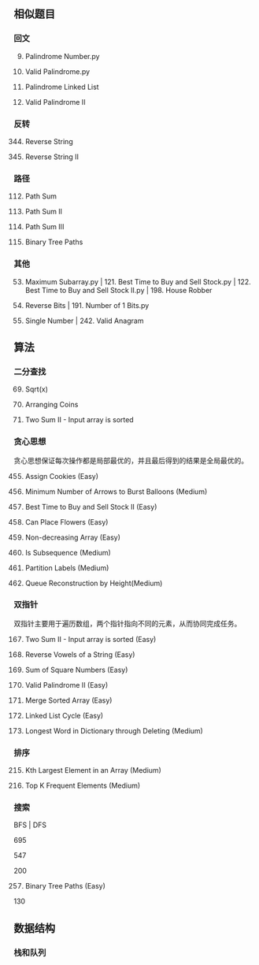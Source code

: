 ## 相似题目


### 回文
9. Palindrome Number.py

125. Valid Palindrome.py

234. Palindrome Linked List

680. Valid Palindrome II


###  反转
344. Reverse String

541. Reverse String II


### 路径
112. Path Sum

113. Path Sum II

437. Path Sum III

257. Binary Tree Paths


### 其他
53. Maximum Subarray.py | 121. Best Time to Buy and Sell Stock.py | 122. Best Time to Buy and Sell Stock II.py | 198. House Robber

190. Reverse Bits | 191. Number of 1 Bits.py

136. Single Number | 242. Valid Anagram



## 算法

### 二分查找

69. Sqrt(x)

441. Arranging Coins

167. Two Sum II - Input array is sorted


### 贪心思想

贪心思想保证每次操作都是局部最优的，并且最后得到的结果是全局最优的。

455. Assign Cookies (Easy)

452. Minimum Number of Arrows to Burst Balloons (Medium)

122. Best Time to Buy and Sell Stock II (Easy)

605. Can Place Flowers (Easy)

665. Non-decreasing Array (Easy)

392. Is Subsequence (Medium)

763. Partition Labels (Medium)

406. Queue Reconstruction by Height(Medium)


### 双指针

双指针主要用于遍历数组，两个指针指向不同的元素，从而协同完成任务。

167. Two Sum II - Input array is sorted (Easy)

345. Reverse Vowels of a String (Easy)

633. Sum of Square Numbers (Easy)

680. Valid Palindrome II (Easy)

88. Merge Sorted Array (Easy)

141. Linked List Cycle (Easy)

524. Longest Word in Dictionary through Deleting (Medium)


### 排序

215. Kth Largest Element in an Array (Medium)

347. Top K Frequent Elements (Medium)


### 搜索

BFS | DFS

695

547

200

257. Binary Tree Paths (Easy)

130


## 数据结构

### 栈和队列

